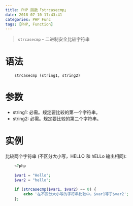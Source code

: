 ```yaml
---
title: PHP 函数「strcasecmp」
date: 2018-07-10 17:43:41
categories: PHP Func
tags: [PHP, Function]
---
```


> `strcasecmp` - 二进制安全比较字符串

<!-- more -->

# 语法

```
    strcasecmp (string1, string2)
```

# 参数

- string1:  必需。规定要比较的第一个字符串。
- string2:  必需。规定要比较的第二个字符串。

# 实例

比较两个字符串 (不区分大小写，HELLO 和 hELLo 输出相同):

```php
    <?php
    
    $var1 = "Hello";
    $var2 = "hello";
    
    if (strcasecmp($var1, $var2) == 0) {
        echo '在不区分大小写的字符串比较中，$var1等于$var2';
    };
```
